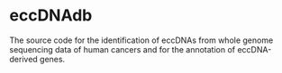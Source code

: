 # eccDNAdb

The source code for the identification of eccDNAs from whole genome sequencing data of human cancers and for the annotation of eccDNA-derived genes.
